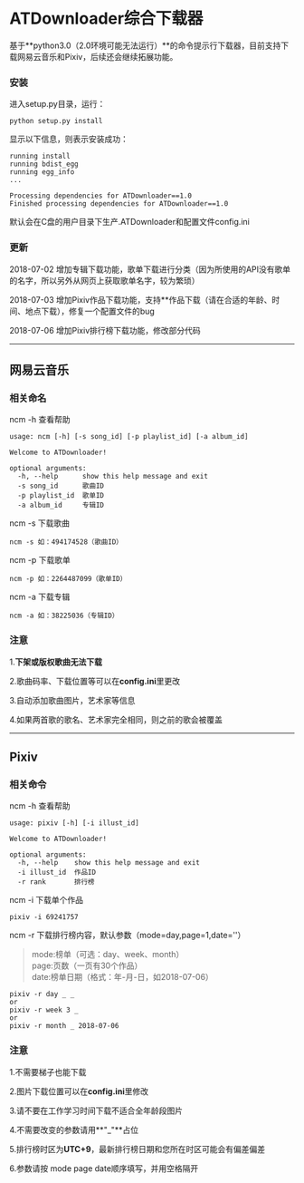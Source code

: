 # ATDownloader综合下载器

基于**python3.0（2.0环境可能无法运行）**的命令提示行下载器，目前支持下载网易云音乐和Pixiv，后续还会继续拓展功能。

### 安装
进入setup.py目录，运行：  

`python setup.py install`

显示以下信息，则表示安装成功：  

```
running install
running bdist_egg
running egg_info
...

Processing dependencies for ATDownloader==1.0
Finished processing dependencies for ATDownloader==1.0
```

默认会在C盘的用户目录下生产.ATDownloader和配置文件config.ini

### 更新
2018-07-02 增加专辑下载功能，歌单下载进行分类（因为所使用的API没有歌单的名字，所以另外从网页上获取歌单名字，较为繁琐）

2018-07-03 增加Pixiv作品下载功能，支持**作品下载（请在合适的年龄、时间、地点下载），修复一个配置文件的bug

2018-07-06 增加Pixiv排行榜下载功能，修改部分代码

***

## 网易云音乐

### 相关命名

ncm -h 查看帮助 

```
usage: ncm [-h] [-s song_id] [-p playlist_id] [-a album_id]

Welcome to ATDownloader!

optional arguments:
  -h, --help      show this help message and exit
  -s song_id      歌曲ID
  -p playlist_id  歌单ID
  -a album_id     专辑ID
```

ncm -s  下载歌曲  

`ncm -s 如：494174528（歌曲ID）`

ncm -p  下载歌单  

`ncm -p 如：2264487099（歌单ID）`

ncm -a  下载专辑 

`ncm -a 如：38225036（专辑ID）`

### 注意

1.**下架或版权歌曲无法下载**  

2.歌曲码率、下载位置等可以在**config.ini**里更改  

3.自动添加歌曲图片，艺术家等信息

4.如果两首歌的歌名、艺术家完全相同，则之前的歌会被覆盖

***

## Pixiv

### 相关命令

ncm -h 查看帮助

```
usage: pixiv [-h] [-i illust_id]

Welcome to ATDownloader!

optional arguments:
  -h, --help    show this help message and exit
  -i illust_id  作品ID
  -r rank       排行榜
```

ncm -i 下载单个作品

`pixiv -i 69241757`

ncm -r 下载排行榜内容，默认参数（mode=day,page=1,date=''） 
>mode:榜单（可选：day、week、month）  
>page:页数（一页有30个作品）  
>date:榜单日期（格式：年-月-日，如2018-07-06）

```
pixiv -r day _ _
or
pixiv -r week 3 _
or
pixiv -r month _ 2018-07-06
```


### 注意
1.不需要梯子也能下载

2.图片下载位置可以在**config.ini**里修改

3.请不要在工作学习时间下载不适合全年龄段图片

4.不需要改变的参数请用**"_"**占位  

5.排行榜时区为**UTC+9**，最新排行榜日期和您所在时区可能会有偏差偏差

6.参数请按 mode page date顺序填写，并用空格隔开 
